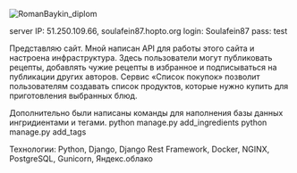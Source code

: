 ![RomanBaykin_diplom](https://github.com/RomanBaykin/foodgram-project-react/actions/workflows/main.yml/badge.svg)

server IP: 51.250.109.66, soulafein87.hopto.org
login: Soulafein87
pass: test


Представляю сайт. Мной написан API для работы этого сайта и настроена инфраструктура. Здесь пользователи могут публиковать рецепты, добавлять чужие рецепты в избранное и подписываться на публикации других авторов. Сервис «Список покупок» позволит пользователям создавать список продуктов, которые нужно купить для приготовления выбранных блюд.

Дополнительно были написаны команды для наполнения базы данных ингридиентами и тегами.
python manage.py add_ingredients
python manage.py add_tags

Технологии:
Python,
Django,
Django Rest Framework,
Docker,
NGINX,
PostgreSQL,
Gunicorn,
Яндекс.облако




